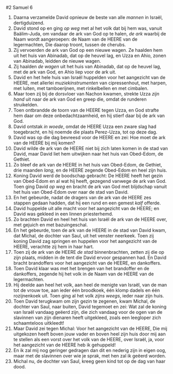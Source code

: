 #2 Samuel 6
1. Daarna verzamelde David opnieuw de beste van alle *mannen* in Israël, dertigduizend.
2. David stond op en ging *op weg* met al het volk dat bij hem was, vanuit Baälim-Juda, om vandaar de ark van God op te halen, *de ark* waarbij de Naam wordt aangeroepen: de Naam van de HEERE van de legermachten, Die daarop troont, tussen de cherubs.
3. Zij vervoerden de ark van God op een nieuwe wagen. Ze haalden hem uit het huis van Abinadab, dat op de heuvel lag, en Uzza en Ahio, zonen van Abinadab, leidden de nieuwe wagen.
4. Zij haalden *de wagen* uit het huis van Abinadab, dat op de heuvel lag, met de ark van God, en Ahio liep voor de ark uit.
5. David en het hele huis van Israël huppelden voor het aangezicht van de HEERE, met allerlei *muziekinstrumenten* van cipressenhout, met harpen, met luiten, met tamboerijnen, met rinkelbellen en met cimbalen.
6. Maar toen zij bij de dorsvloer van Nachon kwamen, strekte Uzza *zijn hand* uit naar de ark van God en greep die, omdat de runderen struikelden.
7. Toen ontbrandde de toorn van de HEERE tegen Uzza, en God strafte hem daar om deze onbedachtzaamheid, en hij stierf daar bij de ark van God.
8. David ontstak *in woede*, omdat de HEERE Uzza een zware slag had toegebracht, en hij noemde die plaats Perez-Uzza, tot op deze dag.
9. David was op die dag bevreesd voor de HEERE en zei: Hoe moet de ark van de HEERE bij mij komen?
10. David wilde de ark van de HEERE niet bij zich laten komen in de stad van David, maar David liet hem uitwijken naar het huis van Obed-Edom, de Gethiet.
11. Zo bleef de ark van de HEERE in het huis van Obed-Edom, de Gethiet, drie maanden *lang*, en de HEERE zegende Obed-Edom en heel zijn huis.
12. Koning David werd de boodschap gebracht: De HEERE heeft het gezin van Obed-Edom en al wat hij heeft, gezegend vanwege de ark van God. Toen ging David *op weg* en bracht de ark van God met blijdschap vanuit het huis van Obed-Edom over naar de stad van David.
13. En het gebeurde, nadat de dragers van de ark van de HEERE zes stappen gedaan hadden, dat hij een rund en een gemest *kalf* offerde.
14. David huppelde uit alle macht voor het aangezicht van de HEERE; en David was gekleed in een linnen priesterhemd.
15. Zo brachten David en heel het huis van Israël de ark van de HEERE over, met gejuich en met bazuingeschal.
16. En het gebeurde, toen de ark van de HEERE in de stad van David kwam, dat Michal, de dochter van Saul, uit het venster neerkeek. Toen zij koning David zag springen en huppelen voor het aangezicht van de HEERE, verachtte zij hem in haar hart.
17. Toen zij de ark van de HEERE *de stad* binnenbrachten, zetten zij die op zijn plaats, midden in de tent die David ervoor gespannen had. En David bracht brandoffers voor het aangezicht van de HEERE, en dankoffers.
18. Toen David klaar was met het brengen van het brandoffer en de dankoffers, zegende hij het volk in de Naam van de HEERE van de legermachten.
19. Hij deelde aan heel het volk, aan heel de menigte van Israël, van de man tot de vrouw toe, aan ieder één broodkoek, één klomp dadels en één rozijnenkoek uit. Toen ging al het volk *zijns weegs*, ieder naar zijn huis.
20. Toen David terugkwam om zijn gezin te zegenen, kwam Michal, de dochter van Saul, naar buiten, David tegemoet en zei: Wat zal de koning van Israël vandaag geëerd zijn, die zich vandaag voor de ogen van de slavinnen van zijn dienaren heeft uitgekleed, zoals een leegloper zich schaamteloos uitkleedt!
21. Maar David zei tegen Michal: Voor het aangezicht van de HEERE, Die mij uitgekozen heeft boven jouw vader en boven heel zijn huis door mij aan te stellen als een vorst over het volk van de HEERE, over Israël, ja, voor het aangezicht van de HEERE heb ik gehuppeld!
22. En ik zal mij nog geringer gedragen dan dit en nederig zijn in eigen oog, maar met de slavinnen over wie je sprak, met hen zal ik geëerd worden.
23. Michal nu, de dochter van Saul, kreeg geen kind tot op de dag van haar dood.
